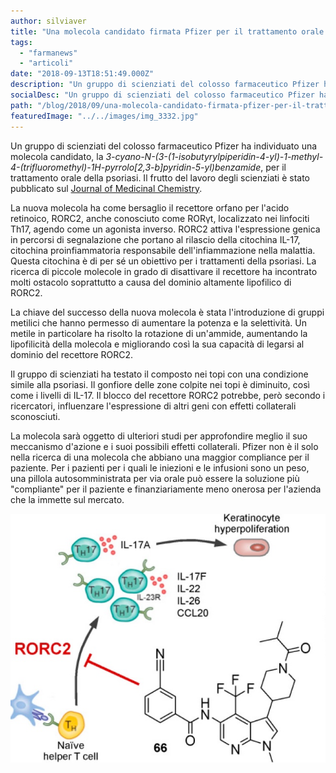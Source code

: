 ```yaml
---
author: silviaver
title: "Una molecola candidato firmata Pfizer per il trattamento orale della psoriasi"
tags:
  - "farmanews"
  - "articoli"
date: "2018-09-13T18:51:49.000Z"
description: "Un gruppo di scienziati del colosso farmaceutico Pfizer ha individuato una molecola candidato per il trattamento orale della psoriasi. Il frutto del lavoro degli scienziati è stato pubblicato sul Journal of Medicinal Chemistry."
socialDesc: "Un gruppo di scienziati del colosso farmaceutico Pfizer ha individuato una molecola candidato per il trattamento orale della psoriasi. Il frutto del lavoro degli scienziati è stato pubblicato sul Journal of Medicinal Chemistry.\n\nLa nuova molecola ha come bersaglio il recettore orfano per l'acido retinoico, RORC2, anche conosciuto come RORγt, localizzato nei linfociti Th17, agendo come un agonista inverso. RORC2 attiva l'espressione genica in percorsi di segnalazione che portano al rilascio della citochina IL-17, citochina proinfiammatoria responsabile dell'infiammazione nella malattia. \n\nPer i pazienti per i quali le iniezioni e le infusioni sono un peso, una pillola autosomministrata per via orale può essere la soluzione più \"compliante\" per il paziente e finanziariamente meno onerosa per l'azienda che la immette sul mercato.\n\nPer approfondimenti clicca sul link in basso e visita la mia pagina..."
path: "/blog/2018/09/una-molecola-candidato-firmata-pfizer-per-il-trattamento-orale-della-psoriasi/"
featuredImage: "../../images/img_3332.jpg"
---
```


Un gruppo di scienziati del colosso farmaceutico Pfizer ha individuato una molecola candidato, la _3-cyano-N-(3-(1-isobutyrylpiperidin-4-yl)-1-methyl-4-(trifluoromethyl)-1H-pyrrolo\[2,3-b]pyridin-5-yl)benzamide_, per il trattamento orale della psoriasi. Il frutto del lavoro degli scienziati è stato pubblicato sul [Journal of Medicinal Chemistry](https://pubs.acs.org/doi/abs/10.1021%2Facs.jmedchem.8b00392#).

La nuova molecola ha come bersaglio il recettore orfano per l'acido retinoico, RORC2, anche conosciuto come RORγt, localizzato nei linfociti Th17, agendo come un agonista inverso. RORC2 attiva l'espressione genica in percorsi di segnalazione che portano al rilascio della citochina IL-17, citochina proinfiammatoria responsabile dell'infiammazione nella malattia. Questa citochina è di per sé un obiettivo per i trattamenti della psoriasi. La ricerca di piccole molecole in grado di disattivare il recettore ha incontrato molti ostacolo soprattutto a causa del dominio altamente lipofilico di RORC2.

La chiave del successo della nuova molecola è stata l'introduzione di gruppi metilici che hanno permesso di aumentare la potenza e la selettività. Un metile in particolare ha risolto la rotazione di un'ammide, aumentando la lipofilicità della molecola e migliorando così la sua capacità di legarsi al dominio del recettore RORC2.

Il gruppo di scienziati ha testato il composto nei topi con una condizione simile alla psoriasi. Il gonfiore delle zone colpite nei topi è diminuito, così come i livelli di IL-17. Il blocco del recettore RORC2 potrebbe, però secondo i ricercatori, influenzare l'espressione di altri geni con effetti collaterali sconosciuti.

La molecola sarà oggetto di ulteriori studi per approfondire meglio il suo meccanismo d'azione e i suoi possibili effetti collaterali. Pfizer non è il solo nella ricerca di una molecola che abbiano una maggior compliance per il paziente. Per i pazienti per i quali le iniezioni e le infusioni sono un peso, una pillola autosomministrata per via orale può essere la soluzione più "compliante" per il paziente e finanziariamente meno onerosa per l'azienda che la immette sul mercato.

![null](../../images/img_3326.jpg)
